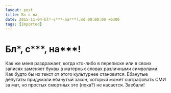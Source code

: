 ```yaml
---
layout: post
title: Бл с на
date: 2015-11-04-bl*-s***-na***!.md 00:00:00 +0300
tags: [Imported]
---
```

# Бл*, с***, на***!

Как же меня раздражает, когда кто-либо в переписке или в своих записях заменяет буквы в матерных словах различными символами. Как будто бы их текст от этого культурнее становится. Ебанутые депутаты придумали ебанутый закон, который может оштрафовать СМИ за мат, но простых смертных это (пока?) не касается. Заебали!